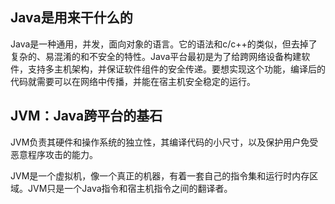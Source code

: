 ## Java是用来干什么的

​	Java是一种通用，并发，面向对象的语言。它的语法和c/c++的类似，但去掉了复杂的、易混淆的和不安全的特性。Java平台最初是为了给跨网络设备构建软件，支持多主机架构，并保证软件组件的安全传递。要想实现这个功能，编译后的代码就需要可以在网络中传播，并能在宿主机安全稳定的运行。

## JVM：Java跨平台的基石

JVM负责其硬件和操作系统的独立性，其编译代码的小尺寸，以及保护用户免受恶意程序攻击的能力。

JVM是一个虚拟机，像一个真正的机器，有着一套自己的指令集和运行时内存区域。JVM只是一个Java指令和宿主机指令之间的翻译者。

